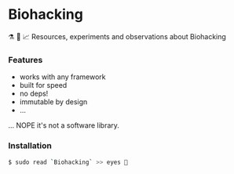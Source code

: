 # Biohacking

⚗ 💊 📈  Resources, experiments and observations about Biohacking



### Features
- works with any framework
- built for speed
- no deps!
- immutable by design
- ...

... NOPE it's not a software library.

### Installation
```sh
$ sudo read `Biohacking` >> eyes 👀
```
